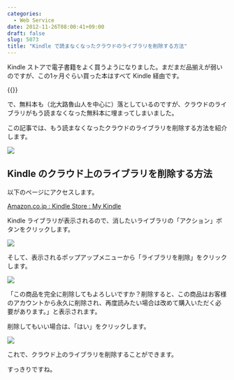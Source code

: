 ```yaml
---
categories:
  - Web Service
date: 2012-11-26T08:00:41+09:00
draft: false
slug: 5073
title: "Kindle で読まなくなったクラウドのライブラリを削除する方法"
---
```


Kindle ストアで電子書籍をよく買うようになりました。まだまだ品揃えが弱いのですが、この1ヶ月ぐらい買った本はすべて Kindle 経由です。

{{<app id="302584613" title="Kindle 3.4（無料）" src="http://a1853.phobos.apple.com/us/r1000/069/Purple/v4/78/fd/37/78fd3798-e2fc-940b-f4ce-38c3b2400e23/mzl.pmwdwuqg.100x100-75.png">}}

で、無料本も（北大路魯山人を中心に）落としているのですが、クラウドのライブラリがもう読まなくなった無料本に埋まってしまいました。

この記事では、もう読まなくなったクラウドのライブラリを削除する方法を紹介します。

![](/images/2012/11/5073_1.png)

## Kindle のクラウド上のライブラリを削除する方法

以下のページにアクセスします。

[Amazon.co.jp : Kindle Store : My Kindle](https://www.amazon.co.jp/gp/digital/fiona/manage?ie=UTF8&ref_=ya___myk&#All)

Kindle ライブラリが表示されるので、消したいライブラリの「アクション」ボタンをクリックします。

![](/images/2012/11/5073_2.png)

そして、表示されるポップアップメニューから「ライブラリを削除」をクリックします。

![](/images/2012/11/5073_3.png)

「この商品を完全に削除してもよろしいですか？削除すると、この商品はお客様のアカウントから永久に削除され、再度読みたい場合は改めて購入いただく必要があります。」と表示されます。

削除してもいい場合は、「はい」をクリックします。

![](/images/2012/11/5073_4.png)

これで、クラウド上のライブラリを削除することができます。

すっきりですね。
